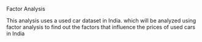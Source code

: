 Factor Analysis

This analysis uses a used car dataset in India. which will be analyzed using factor analysis to find out the factors that influence the prices of used cars in India
